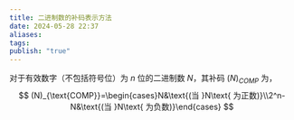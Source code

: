 ```yaml
---
title: 二进制数的补码表示方法
date: 2024-05-28 22:37
aliases: 
tags: 
publish: "true"
---
```

对于有效数字（不包括符号位）为 $n$ 位的二进制数 $N$，其补码 $(N)_{COMP}$ 为，
$$
(N)_{\text{COMP}}=\begin{cases}N&\text{(当 }N\text{ 为正数)}\\2^n-N&\text{(当 }N\text{ 为负数)}\end{cases}
$$
